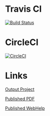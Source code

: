 # Travis CI
[![Build Status](https://travis-ci.org/arbiter3131/space.svg?branch=master)](https://travis-ci.org/arbiter3131/space)
# CircleCI
[![CircleCI](https://circleci.com/gh/arbiter3131/space/tree/master.svg?style=svg)](https://circleci.com/gh/arbiter3131/space/tree/master)
# Links
[Output Project](https://github.com/arbiter3131/space-pages)

[Published PDF](https://arbiter3131.github.io/space-pages/pdf-css-html5/space.pdf)

[Published WebHelp](https://arbiter3131.github.io/space-pages/webhelp-responsive/)